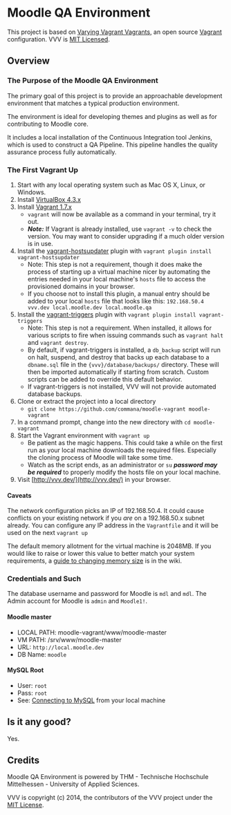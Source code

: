 # Moodle QA Environment

This project is based on [Varying Vagrant Vagrants](https://github.com/varying-vagrant-vagrants), an open source [Vagrant](http://vagrantup.com) configuration. VVV is [MIT Licensed](https://github.com/varying-vagrant-vagrants/vvv/blob/master/LICENSE).

## Overview

### The Purpose of the Moodle QA Environment

The primary goal of this project is to provide an approachable development environment that matches a typical production environment.

The environment is ideal for developing themes and plugins as well as for contributing to Moodle core.

It includes a local installation of the Continuous Integration tool Jenkins, which is used to construct a QA Pipeline. This pipeline handles the quality assurance process fully automatically.

### The First Vagrant Up

1. Start with any local operating system such as Mac OS X, Linux, or Windows.
1. Install [VirtualBox 4.3.x](https://www.virtualbox.org/wiki/Downloads)
1. Install [Vagrant 1.7.x](http://www.vagrantup.com/downloads.html)
    * `vagrant` will now be available as a command in your terminal, try it out.
    * ***Note:*** If Vagrant is already installed, use `vagrant -v` to check the version. You may want to consider upgrading if a much older version is in use.
1. Install the [vagrant-hostsupdater](https://github.com/cogitatio/vagrant-hostsupdater) plugin with `vagrant plugin install vagrant-hostsupdater`
    * Note: This step is not a requirement, though it does make the process of starting up a virtual machine nicer by automating the entries needed in your local machine's `hosts` file to access the provisioned domains in your browser.
    * If you choose not to install this plugin, a manual entry should be added to your local `hosts` file that looks like this: `192.168.50.4  vvv.dev local.moodle.dev local.moodle.qa`
1. Install the [vagrant-triggers](https://github.com/emyl/vagrant-triggers) plugin with `vagrant plugin install vagrant-triggers`
    * Note: This step is not a requirement. When installed, it allows for various scripts to fire when issuing commands such as `vagrant halt` and `vagrant destroy`.
    * By default, if vagrant-triggers is installed, a `db_backup` script will run on halt, suspend, and destroy that backs up each database to a `dbname.sql` file in the `{vvv}/database/backups/` directory. These will then be imported automatically if starting from scratch. Custom scripts can be added to override this default behavior.
    * If vagrant-triggers is not installed, VVV will not provide automated database backups.
1. Clone or extract the project into a local directory
    * `git clone https://github.com/commana/moodle-vagrant moodle-vagrant`
1. In a command prompt, change into the new directory with `cd moodle-vagrant`
1. Start the Vagrant environment with `vagrant up`
    * Be patient as the magic happens. This could take a while on the first run as your local machine downloads the required files. Especially the cloning process of Moodle will take some time.
    * Watch as the script ends, as an administrator or `su` ***password may be required*** to properly modify the hosts file on your local machine.
1. Visit [http://vvv.dev/](http://vvv.dev/) in your browser.

#### Caveats

The network configuration picks an IP of 192.168.50.4. It could cause conflicts on your existing network if you *are* on a 192.168.50.x subnet already. You can configure any IP address in the `Vagrantfile` and it will be used on the next `vagrant up`

The default memory allotment for the virtual machine is 2048MB. If you would like to raise or lower this value to better match your system requirements, a [guide to changing memory size](https://github.com/Varying-Vagrant-Vagrants/VVV/wiki/Customising-your-Vagrant's-attributes-and-parameters) is in the wiki.

### Credentials and Such

The database username and password for Moodle is `mdl` and `mdl`. The Admin account for Moodle is `admin` and `Moodle1!`.

#### Moodle master
* LOCAL PATH: moodle-vagrant/www/moodle-master
* VM PATH: /srv/www/moodle-master
* URL: `http://local.moodle.dev`
* DB Name: `moodle`

#### MySQL Root
* User: `root`
* Pass: `root`
* See: [Connecting to MySQL](https://github.com/varying-vagrant-vagrants/vvv/wiki/Connecting-to-MySQL) from your local machine

## Is it any good?

Yes.

## Credits

Moodle QA Environment is powered by THM - Technische Hochschule Mittelhessen - University of Applied Sciences.

VVV is copyright (c) 2014, the contributors of the VVV project under the [MIT License](https://github.com/varying-vagrant-vagrants/vvv/blob/master/LICENSE).
